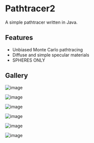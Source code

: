 # Pathtracer2
A simple pathtracer written in Java.

## Features
* Unbiased Monte Carlo pathtracing
* Diffuse and simple specular materials
* SPHERES ONLY

## Gallery

![image](https://i.imgur.com/wij78sy.png)

![image](https://i.imgur.com/w8CGx4H.png)

![image](https://i.imgur.com/gLB8WKJ.png)

![image](https://i.imgur.com/jCfkluO.png)

![image](https://i.imgur.com/ayaaCiw.png)

![image](https://i.imgur.com/ZaS8wCn.png)
